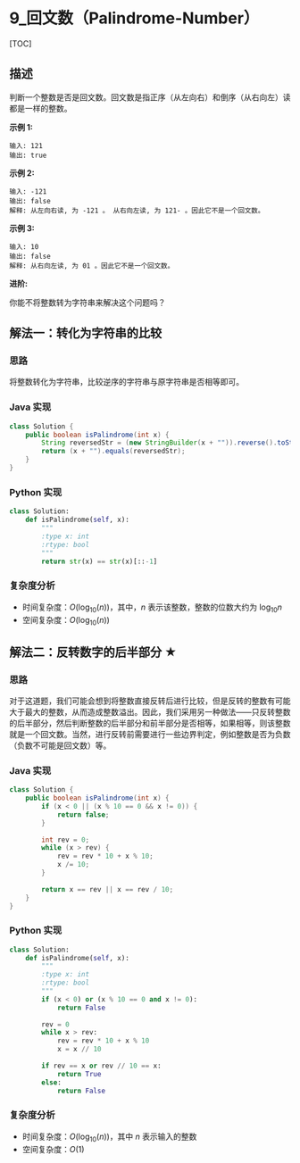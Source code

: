 # 9_回文数（Palindrome-Number）

[TOC]

## 描述

判断一个整数是否是回文数。回文数是指正序（从左向右）和倒序（从右向左）读都是一样的整数。

**示例 1:**

```
输入: 121
输出: true
```

**示例 2:**

```
输入: -121
输出: false
解释: 从左向右读, 为 -121 。 从右向左读, 为 121- 。因此它不是一个回文数。
```

**示例 3:**

```
输入: 10
输出: false
解释: 从右向左读, 为 01 。因此它不是一个回文数。
```

**进阶:**

你能不将整数转为字符串来解决这个问题吗？

## 解法一：转化为字符串的比较

### 思路

将整数转化为字符串，比较逆序的字符串与原字符串是否相等即可。

### Java 实现

```java
class Solution {
    public boolean isPalindrome(int x) {
    	String reversedStr = (new StringBuilder(x + "")).reverse().toString();
    	return (x + "").equals(reversedStr);
    }
}
```

### Python 实现

```python
class Solution:
    def isPalindrome(self, x):
        """
        :type x: int
        :rtype: bool
        """
        return str(x) == str(x)[::-1]
```

### 复杂度分析

- 时间复杂度：$O(\log_{10}(n))$，其中，$n$ 表示该整数，整数的位数大约为 $\log_{10}n$
- 空间复杂度：$O(\log_{10}(n))$

## 解法二：反转数字的后半部分 ★

### 思路

对于这道题，我们可能会想到将整数直接反转后进行比较，但是反转的整数有可能大于最大的整数，从而造成整数溢出。因此，我们采用另一种做法——只反转整数的后半部分，然后判断整数的后半部分和前半部分是否相等，如果相等，则该整数就是一个回文数。当然，进行反转前需要进行一些边界判定，例如整数是否为负数（负数不可能是回文数）等。

### Java 实现

```java
class Solution {
    public boolean isPalindrome(int x) {
        if (x < 0 || (x % 10 == 0 && x != 0)) {
            return false;
        }
        
        int rev = 0;
        while (x > rev) {
            rev = rev * 10 + x % 10;
            x /= 10;
        }
        
        return x == rev || x == rev / 10;
    }
}
```

### Python 实现

```python
class Solution:
    def isPalindrome(self, x):
        """
        :type x: int
        :rtype: bool
        """
        if (x < 0) or (x % 10 == 0 and x != 0):
            return False
        
        rev = 0
        while x > rev:
            rev = rev * 10 + x % 10
            x = x // 10
            
        if rev == x or rev // 10 == x:
            return True
        else:
            return False
```

### 复杂度分析

- 时间复杂度：$O(\log_{10}(n))$，其中 $n$ 表示输入的整数
- 空间复杂度：$O(1)$